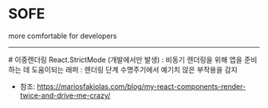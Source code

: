 # SOFE
more comfortable for developers
<hr/>
# 이중렌더링
React.StrictMode (개발에서만 발생)
: 비동기 렌더링을 위해 앱을 준비하는 데 도움이되는 래퍼
: 렌더링 단계 수명주기에서 예기치 않은 부작용을 감지

- 참조: https://mariosfakiolas.com/blog/my-react-components-render-twice-and-drive-me-crazy/
